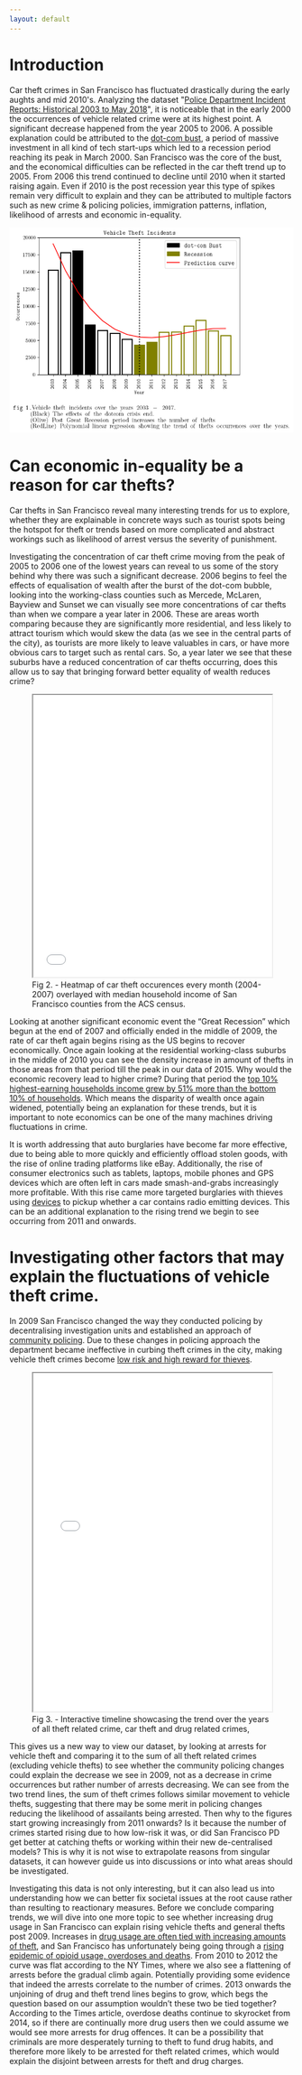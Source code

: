 ```yaml
---
layout: default
---
```




# Introduction

Car theft crimes in San Francisco has fluctuated drastically during the early aughts and mid 2010's. Analyzing the dataset "[Police Department Incident Reports: Historical 2003 to May 2018](https://data.sfgov.org/Public-Safety/Police-Department-Incident-Reports-Historical-2003/tmnf-yvry/about_data)", it is noticeable that in the early 2000 the occurrences of vehicle related crime were at its highest point. A significant decrease happened from the year 2005 to 2006. A possible explanation could be attributed to the [dot-com bust](https://www.nytimes.com/2001/07/24/business/a-city-takes-a-breath-after-the-dot-com-crash-san-francisco-s-economy-is-slowing.html), a period of massive investment in all kind of tech start-ups which led to a recession period reaching its peak in March 2000. San Francisco was the core of the bust, and the economical difficulties can be reflected in the car theft trend up to 2005. From 2006 this trend continued to decline until 2010 when it started raising again. Even if 2010 is the post recession year this type of spikes remain very difficult to explain and they can be attributed to multiple factors such as new crime & policing policies, immigration patterns, inflation, likelihood of arrests and economic in-equality.  


![output](image/outputs.png)


# Can economic in-equality be a reason for car thefts?

Car thefts in San Francisco reveal many interesting trends for us to explore, whether they are explainable in concrete ways such as tourist spots being the hotspot for theft or trends based on more complicated and abstract workings such as likelihood of arrest versus the severity of punishment.

Investigating the concentration of car theft crime moving from the peak of 2005 to 2006 one of the lowest years can reveal to us some of the story behind why there was such a significant decrease. 2006 begins to feel the effects of equalisation of wealth after the burst of the dot-com bubble, looking into the working-class counties such as Mercede, McLaren, Bayview and Sunset we can visually see more concentrations of car thefts than when we compare a year later in 2006. These are areas worth comparing because they are significantly more residential, and less likely to attract tourism which would skew the data (as we see in the central parts of the city), as tourists are more likely to leave valuables in cars, or have more obvious cars to target such as rental cars. So, a year later we see that these suburbs have a reduced concentration of car thefts occurring, does this allow us to say that bringing forward better equality of wealth reduces crime?

<figure>
  <iframe width="100%" height="500" src="heatmap.html"></iframe>
  <figcaption>Fig 2. - Heatmap of car theft occurences every month (2004-2007) overlayed with median household income of San Francisco counties from the ACS census.</figcaption>
</figure>

Looking at another significant economic event the “Great Recession” which begun at the end of 2007 and officially ended in the middle of 2009, the rate of car theft again begins rising as the US begins to recover economically. Once again looking at the residential working-class suburbs in the middle of 2010 you can see the density increase in amount of thefts in those areas from that period till the peak in our data of 2015. Why would the economic recovery lead to higher crime? During that period the [top 10% highest-earning households income grew by 51% more than the bottom 10% of households](http://www.bayareaeconomy.org/wp-content/uploads/2021/03/Income-Inequality_3.10.21.pdf). Which means the disparity of wealth once again widened, potentially being an explanation for these trends, but it is important to note economics can be one of the many machines driving fluctuations in crime.

It is worth addressing that auto burglaries have become far more effective, due to being able to more quickly and efficiently offload stolen goods, with the rise of online trading platforms like eBay. Additionally, the rise of consumer electronics such as tablets, laptops, mobile phones and GPS devices which are often left in cars made smash-and-grabs increasingly more profitable. With this rise came more targeted burglaries with thieves using [devices](https://www.nbcbayarea.com/news/local/car-break-ins-tech-devices/3285126/) to pickup whether a car contains radio emitting devices. This can be an additional explanation to the rising trend we begin to see occurring from 2011 and onwards.

# Investigating other factors that may explain the fluctuations of vehicle theft crime.

In 2009 San Francisco changed the way they conducted policing by decentralising investigation units and established an approach of [community policing](https://medium.com/@juliepitta/a-missed-chance-for-community-police-cooperation-a2c652a8c8b5). Due to these changes in policing approach the department became ineffective in curbing theft crimes in the city, making vehicle theft crimes become [low risk and high reward for thieves](https://www.sfchronicle.com/bayarea/article/car-break-in-oakland-18283842.php). 

<figure>
  <iframe width="100%" height="600" src="timeline.html"></iframe>
  <figcaption>Fig 3. - Interactive timeline showcasing the trend over the years of all theft related crime, car theft and drug related crimes,</figcaption>
</figure>

This gives us a new way to view our dataset, by looking at arrests for vehicle theft and comparing it to the sum of all theft related crimes (excluding vehicle thefts) to see whether the community policing changes could explain the decrease we see in 2009, not as a decrease in crime occurrences but rather number of arrests decreasing. We can see from the two trend lines, the sum of theft crimes follows similar movement to vehicle thefts, suggesting that there may be some merit in policing changes reducing the likelihood of assailants being arrested. Then why to the figures start growing increasingly from 2011 onwards? Is it because the number of crimes started rising due to how low-risk it was, or did San Francisco PD get better at catching thefts or working within their new de-centralised models? This is why it is not wise to extrapolate reasons from singular datasets, it can however guide us into discussions or into what areas should be investigated.

Investigating this data is not only interesting, but it can also lead us into understanding how we can better fix societal issues at the root cause rather than resulting to reactionary measures. Before we conclude comparing trends, we will dive into one more topic to see whether increasing drug usage in San Francisco can explain rising vehicle thefts and general thefts post 2009. 
Increases in [drug usage are often tied with increasing amounts of theft](https://www.ncbi.nlm.nih.gov/pmc/articles/PMC4070162/), and San Francisco has unfortunately being going through a [rising epidemic of opioid usage, overdoses and deaths](https://www.nytimes.com/2024/01/31/upshot/san-francisco-drug-crisis.html). From 2010 to 2012 the curve was flat according to the NY Times, where we also see a flattening of arrests before the gradual climb again. Potentially providing some evidence that indeed the arrests correlate to the number of crimes. 2013 onwards the unjoining of drug and theft trend lines begins to grow, which begs the question based on our assumption wouldn’t these two be tied together? According to the Times article, overdose deaths continue to skyrocket from 2014, so if there are continually more drug users then we could assume we would see more arrests for drug offences. It can be a possibility that criminals are more desperately turning to theft to fund drug habits, and therefore more likely to be arrested for theft related crimes, which would explain the disjoint between arrests for theft and drug charges.



